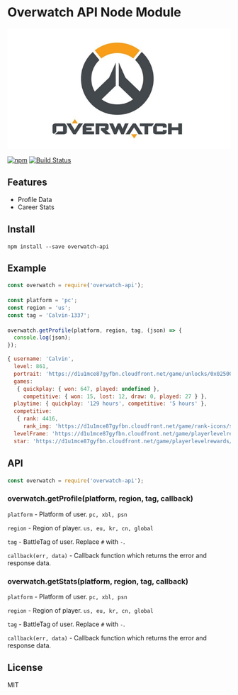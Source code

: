 # Overwatch API Node Module
<p align=center><img src="overwatch.jpg"></img></p>

[![npm](https://img.shields.io/npm/v/overwatch-api.svg)](https://www.npmjs.com/package/overwatch-api)
[![Build Status](https://travis-ci.org/alfg/overwatch-api.svg?branch=master)](https://travis-ci.org/alfg/overwatch-api)

## Features
* Profile Data
* Career Stats

## Install
```
npm install --save overwatch-api
```

## Example
```javascript
const overwatch = require('overwatch-api');

const platform = 'pc';
const region = 'us';
const tag = 'Calvin-1337';

overwatch.getProfile(platform, region, tag, (json) => {
  console.log(json);
});

```
```javascript
{ username: 'Calvin',
  level: 861,
  portrait: 'https://d1u1mce87gyfbn.cloudfront.net/game/unlocks/0x0250000000000EF7.png',
  games:
   { quickplay: { won: 647, played: undefined },
     competitive: { won: 15, lost: 12, draw: 0, played: 27 } },
  playtime: { quickplay: '129 hours', competitive: '5 hours' },
  competitive:
   { rank: 4416,
     rank_img: 'https://d1u1mce87gyfbn.cloudfront.net/game/rank-icons/season-2/rank-7.png' },
  levelFrame: 'https://d1u1mce87gyfbn.cloudfront.net/game/playerlevelrewards/0x0250000000000974_Border.png',
  star: 'https://d1u1mce87gyfbn.cloudfront.net/game/playerlevelrewards/0x0250000000000974_Rank.png' }
```

## API
```javascript
const overwatch = require('overwatch-api');
```

### overwatch.getProfile(platform, region, tag, callback)
`platform` - Platform of user. `pc, xbl, psn`

`region` - Region of player. `us, eu, kr, cn, global`

`tag` - BattleTag of user. Replace `#` with `-`.

`callback(err, data)` - Callback function which returns the error and response data. 

### overwatch.getStats(platform, region, tag, callback)
`platform` - Platform of user. `pc, xbl, psn`

`region` - Region of player. `us, eu, kr, cn, global`

`tag` - BattleTag of user. Replace `#` with `-`.

`callback(err, data)` - Callback function which returns the error and response data. 


## License
MIT
